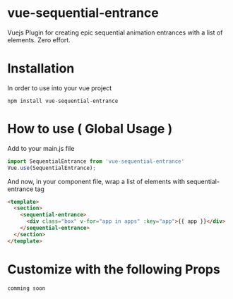 # vue-sequential-entrance
Vuejs Plugin for creating epic sequential animation entrances with a list of elements. Zero effort.


# Installation
In order to use into your vue project
```
npm install vue-sequential-entrance
```



# How to use ( Global Usage )
Add to your main.js file
```javascript
import SequentialEntrance from 'vue-sequential-entrance'
Vue.use(SequentialEntrance);
```
And now, in your component file, wrap a list of elements with sequential-entrance tag
```html
<template>
  <section>
    <sequential-entrance>
      <div class="box" v-for="app in apps" :key="app">{{ app }}</div>
    </sequential-entrance>
  </section>
</template>
```


# Customize with the following Props
```
comming soon
```
